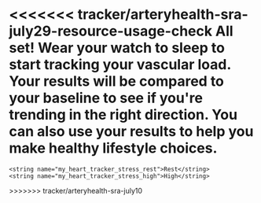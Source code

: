 <<<<<<< tracker/arteryhealth-sra-july29-resource-usage-check
    <string name="map_baseline_progress_complete_title">All set! Wear your watch to sleep to start tracking your vascular load.</string>
    <string name="map_baseline_progress_complete_description">Your results will be compared to your baseline to see if you\'re trending in the right direction. You can also use your results to help you make healthy lifestyle choices.</string>
</resources>
=======

    <string name="my_heart_tracker_stress_rest">Rest</string>
    <string name="my_heart_tracker_stress_high">High</string>
</resources>
>>>>>>> tracker/arteryhealth-sra-july10
